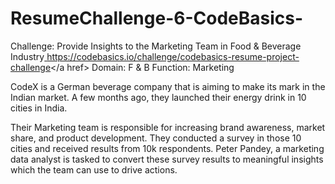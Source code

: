 # ResumeChallenge-6-CodeBasics-
Challenge: Provide Insights to the Marketing Team in Food & Beverage Industry<a href> https://codebasics.io/challenge/codebasics-resume-project-challenge</a href>
Domain: F & B   Function: Marketing  

CodeX is a German beverage company that is aiming to make its mark in the Indian market. A few months ago, they launched their energy drink in 10 cities in India.

Their Marketing team is responsible for increasing brand awareness, market share, and product development. They conducted a survey in those 10 cities and received results from 10k respondents. Peter Pandey, a marketing data analyst is tasked to convert these survey results to meaningful insights which the team can use to drive actions.
